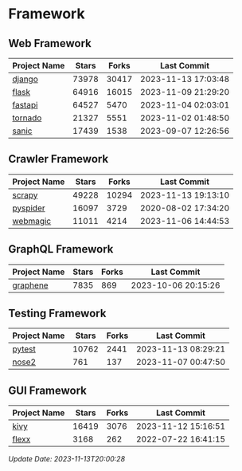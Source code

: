 # Framework

## Web Framework
| Project Name | Stars | Forks | Last Commit |
| ------------ | ----- | ----- | ----------- |
| [django](https://github.com/django/django) | 73978 | 30417 | 2023-11-13 17:03:48 |
| [flask](https://github.com/pallets/flask) | 64916 | 16015 | 2023-11-09 21:29:20 |
| [fastapi](https://github.com/tiangolo/fastapi) | 64527 | 5470 | 2023-11-04 02:03:01 |
| [tornado](https://github.com/tornadoweb/tornado) | 21327 | 5551 | 2023-11-02 01:48:50 |
| [sanic](https://github.com/sanic-org/sanic) | 17439 | 1538 | 2023-09-07 12:26:56 |

## Crawler Framework
| Project Name | Stars | Forks | Last Commit |
| ------------ | ----- | ----- | ----------- |
| [scrapy](https://github.com/scrapy/scrapy) | 49228 | 10294 | 2023-11-13 19:13:10 |
| [pyspider](https://github.com/binux/pyspider) | 16097 | 3729 | 2020-08-02 17:34:20 |
| [webmagic](https://github.com/code4craft/webmagic) | 11011 | 4214 | 2023-11-06 14:44:53 |

## GraphQL Framework
| Project Name | Stars | Forks | Last Commit |
| ------------ | ----- | ----- | ----------- |
| [graphene](https://github.com/graphql-python/graphene) | 7835 | 869 | 2023-10-06 20:15:26 |

## Testing Framework
| Project Name | Stars | Forks | Last Commit |
| ------------ | ----- | ----- | ----------- |
| [pytest](https://github.com/pytest-dev/pytest) | 10762 | 2441 | 2023-11-13 08:29:21 |
| [nose2](https://github.com/nose-devs/nose2) | 761 | 137 | 2023-11-07 00:47:50 |

## GUI Framework
| Project Name | Stars | Forks | Last Commit |
| ------------ | ----- | ----- | ----------- |
| [kivy](https://github.com/kivy/kivy) | 16419 | 3076 | 2023-11-12 15:16:51 |
| [flexx](https://github.com/flexxui/flexx) | 3168 | 262 | 2022-07-22 16:41:15 |

*Update Date: 2023-11-13T20:00:28*
